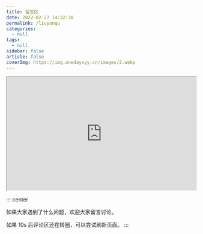```yaml
---
title: 留言区
date: 2022-02-27 14:32:38
permalink: /liuyanqu
categories:
  - null
tags:
  - null
sidebar: false
article: false
coverImg: https://img.onedayxyy.cn/images/2.webp
---
```




































<iframe class="c-viewer__iframe" src="https://sketchfab.com/models/9af0ae87238a4840b95a83f9e6c5cdde/embed?autostart=1&amp;" id="api-frame" allow="autoplay; xr-spatial-tracking" xr-spatial-tracking="true" allowfullscreen="" width="100%" height="300"></iframe>

::: center

如果大家遇到了什么问题，欢迎大家留言讨论。

如果 10s 后评论区还在转圈，可以尝试刷新页面。
:::